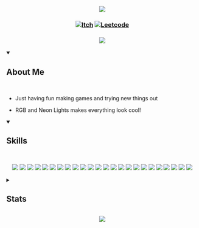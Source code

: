 <!-- Top Banner -->

<p align="center">
<img src="https://capsule-render.vercel.app/api?type=waving&color=fffff0&height=210&section=header&text=Hi%20There,%20I'm%20Lex&fontColor=100c08&fontAlignY=45&reversal=true"/>
</p>

<!-- Links -->

### <p align="center"> [![Itch](https://img.shields.io/badge/-itch.io-fffff0?style=for-the-badge)](https://mynameslex.itch.io/) [![Leetcode](https://img.shields.io/badge/-leetcode-fffff0?style=for-the-badge)](https://leetcode.com/u/MyNamesLex/)</p>

### <p align="center"> <a href="https://github.com/DenverCoder1/readme-typing-svg"><img src="https://readme-typing-svg.herokuapp.com/?lines=Game+Programmer;&font=Fira%20Code&center=true&color=fffff0"></a></p>

<!-- About Me -->

<details open>
<summary><h2>About Me</h2></summary>

<br/>

* Just having fun making games and trying new things out

* RGB and Neon Lights makes everything look cool!

</details>

<!-- Skills -->

<details open>
<summary><h2>Skills</h2></summary>

<br>

<div align="center">

<img src="https://img.shields.io/badge/-Unity-fffff0"/> <img src="https://img.shields.io/badge/-Unreal Engine 5-fffff0"/>
<img src="https://img.shields.io/badge/-Crayta-fffff0" />
<img src="https://img.shields.io/badge/-C%2B%2B-fffff0"/>
<img src="https://img.shields.io/badge/-Blueprint-fffff0"/>
<img src="https://img.shields.io/badge/-C%23-fffff0"/>
<img src="https://img.shields.io/badge/-Python-fffff0"/>
<img src="https://img.shields.io/badge/-Lua-fffff0"/>
<img src="https://img.shields.io/badge/-Processing-fffff0"/>
<img src="https://img.shields.io/badge/-OpenGL-fffff0"/>
<img src="https://img.shields.io/badge/-GLSL-fffff0"/>
<img src="https://img.shields.io/badge/-Blender-fffff0"/>
<img src="https://img.shields.io/badge/-Audacity-fffff0"/>
<img src="https://img.shields.io/badge/-Gimp-fffff0"/>
<img src="https://img.shields.io/badge/-OBS-fffff0"/>
<img src="https://img.shields.io/badge/-Movie%20Studio%2016-fffff0"/>
<img src="https://img.shields.io/badge/-Bosca%20Ceoil-fffff0"/>
<img src="https://img.shields.io/badge/-Aesprite-fffff0"/>
<img src="https://img.shields.io/badge/-SFXR-fffff0"/>
<img src="https://img.shields.io/badge/-Git-fffff0"/>
<img src="https://img.shields.io/badge/-Github Desktop-fffff0"/>
<img src="https://img.shields.io/badge/-Markdown-fffff0"/>
<img src="https://img.shields.io/badge/-Jira-fffff0"/>
<img src="https://img.shields.io/badge/-Trello-fffff0"/>

</div>

</details> 

<!-- Stats -->

<details>
<summary><h2>Stats</h2></summary>

<br/>

<div align="left">

<h3> Visits </h3>

![Visits](https://komarev.com/ghpvc/?username=MyNamesLex&color=fffff0)

<h3> Trophies </h3>

[![trophy](https://github-profile-trophy.vercel.app/?username=MyNamesLex&theme=juicyfresh&column=3)](https://github.com/ryo-ma/github-profile-trophy)

<h3> GitHub Profile Stats </h3>

![Anurag's GitHub stats](https://github-readme-stats.vercel.app/api?username=mynameslex&show_icons=true&theme=merko&hide_border=true)

![Top Langs](https://github-readme-stats.vercel.app/api/top-langs/?username=mynameslex&langs_count=5&layout=compact&hide_border=true&theme=merko&hide=ren'py)

<h3> Activity Graph </h3>

[![Ashutosh's github activity graph](https://github-readme-activity-graph.vercel.app/graph?username=MyNamesLex&theme=merko)](https://github.com/ashutosh00710/github-readme-activity-graph)

</div>

</details>

<!-- Footer -->
<p align="center">
  <img src="https://capsule-render.vercel.app/api?type=waving&color=fffff0&height=110&section=footer&animation=twinkling&reversal=true"/>
</p>
